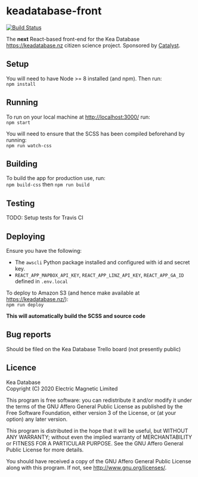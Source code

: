 # keadatabase-front

[![Build Status](https://travis-ci.org/electricmagnetic/keadatabase-front.svg?branch=next)](https://travis-ci.org/electricmagnetic/keadatabase-front)

The **next** React-based front-end for the Kea Database <https://keadatabase.nz> citizen science project.
Sponsored by [Catalyst](https://catalyst.net.nz).

## Setup

You will need to have Node >= 8 installed (and npm). Then run:  
`npm install`

## Running

To run on your local machine at <http://localhost:3000/> run:  
`npm start`

You will need to ensure that the SCSS has been compiled beforehand by running:  
`npm run watch-css`

## Building

To build the app for production use, run:  
`npm build-css` then `npm run build`

## Testing

TODO: Setup tests for Travis CI

## Deploying

Ensure you have the following:

- The `awscli` Python package installed and configured with id and secret key.
- `REACT_APP_MAPBOX_API_KEY`, `REACT_APP_LINZ_API_KEY`, `REACT_APP_GA_ID` defined in `.env.local`

To deploy to Amazon S3 (and hence make available at https://keadatabase.nz/):  
`npm run deploy`

**This will automatically build the SCSS and source code**

## Bug reports

Should be filed on the Kea Database Trello board (not presently public)

## Licence

Kea Database  
Copyright (C) 2020 Electric Magnetic Limited

This program is free software: you can redistribute it and/or modify it under the terms of the GNU Affero General Public License as published by the Free Software Foundation, either version 3 of the License, or (at your option) any later version.

This program is distributed in the hope that it will be useful, but WITHOUT ANY WARRANTY; without even the implied warranty of MERCHANTABILITY or FITNESS FOR A PARTICULAR PURPOSE. See the GNU Affero General Public License for more details.

You should have received a copy of the GNU Affero General Public License along with this program. If not, see http://www.gnu.org/licenses/.
